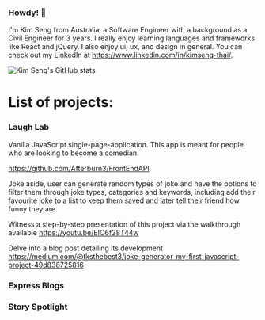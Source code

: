 ### Howdy! 👋 

I'm Kim Seng from Australia, a Software Engineer with a background as a Civil Engineer for 3 years. I really enjoy learning languages and frameworks like React and jQuery. I also enjoy ui, ux, and design in general. You can check out my LinkedIn at https://www.linkedin.com/in/kimseng-thai/.

![Kim Seng's GitHub stats](https://github-readme-stats.vercel.app/api?username=KimSengThai&theme=transparent&show_icons=true)

# List of projects:

### Laugh Lab

Vanilla JavaScript single-page-application. This app is meant for people who are looking to become a comedian. 

https://github.com/Afterburn3/FrontEndAPI

Joke aside, user can generate random types of joke and have the options to filter them through joke types, categories and keywords, including add their favourite joke to a list to keep them saved and later tell their friend how funny they are. 

Witness a step-by-step presentation of this project via the walkthrough available https://youtu.be/EIO6f28T44w

Delve into a blog post detailing its development https://medium.com/@tksthebest3/joke-generator-my-first-javascript-project-49d838725816

### Express Blogs

### Story Spotlight
